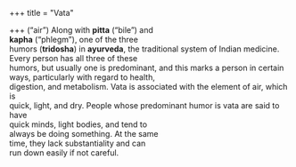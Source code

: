 +++
title = "Vata"

+++
(“air”) Along with **pitta** (“bile”) and  
**kapha** (“phlegm”), one of the three  
humors (**tridosha**) in **ayurveda**, the traditional system of Indian medicine.  
Every person has all three of these  
humors, but usually one is predominant, and this marks a person in certain  
ways, particularly with regard to health,  
digestion, and metabolism. Vata is associated with the element of air, which is  
quick, light, and dry. People whose predominant humor is vata are said to have  
quick minds, light bodies, and tend to  
always be doing something. At the same  
time, they lack substantiality and can  
run down easily if not careful.